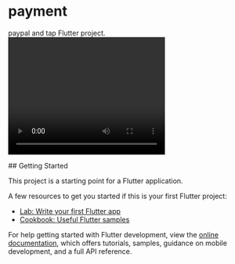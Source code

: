# payment

paypal and tap  Flutter project.
<video width="320" height="240" controls>
  <source src="https://user-images.githubusercontent.com/73886537/222849500-46c96b95-88c5-4785-9984-e0205fa23bb3.mp4" type="video/mp4">

</video>
## Getting Started

This project is a starting point for a Flutter application.

A few resources to get you started if this is your first Flutter project:

- [Lab: Write your first Flutter app](https://docs.flutter.dev/get-started/codelab)
- [Cookbook: Useful Flutter samples](https://docs.flutter.dev/cookbook)

For help getting started with Flutter development, view the
[online documentation](https://docs.flutter.dev/), which offers tutorials,
samples, guidance on mobile development, and a full API reference.
